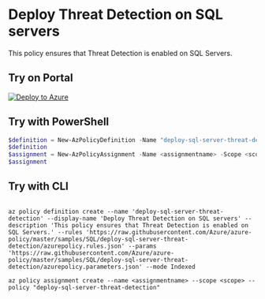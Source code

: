 # Deploy Threat Detection on SQL servers

This policy ensures that Threat Detection is enabled on SQL Servers.

## Try on Portal

[![Deploy to Azure](http://azuredeploy.net/deploybutton.png)](https://portal.azure.com/#blade/Microsoft_Azure_Policy/CreatePolicyDefinitionBlade/uri/https%3A%2F%2Fraw.githubusercontent.com%2FAzure%2Fazure-policy%2Fmaster%2Fsamples%2FSQL%2Fdeploy-sql-server-threat-detection%2Fazurepolicy.json)

## Try with PowerShell

````powershell
$definition = New-AzPolicyDefinition -Name "deploy-sql-server-threat-detection" -DisplayName "Deploy Threat Detection on SQL servers" -description "This policy ensures that Threat Detection is enabled on SQL Servers." -Policy 'https://raw.githubusercontent.com/Azure/azure-policy/master/samples/SQL/deploy-sql-server-threat-detection/azurepolicy.rules.json' -Parameter 'https://raw.githubusercontent.com/Azure/azure-policy/master/samples/SQL/deploy-sql-server-threat-detection/azurepolicy.parameters.json' -Mode Indexed
$definition
$assignment = New-AzPolicyAssignment -Name <assignmentname> -Scope <scope> -PolicyDefinition $definition
$assignment 
````

## Try with CLI

````cli

az policy definition create --name 'deploy-sql-server-threat-detection' --display-name 'Deploy Threat Detection on SQL servers' --description 'This policy ensures that Threat Detection is enabled on SQL Servers.' --rules 'https://raw.githubusercontent.com/Azure/azure-policy/master/samples/SQL/deploy-sql-server-threat-detection/azurepolicy.rules.json' --params 'https://raw.githubusercontent.com/Azure/azure-policy/master/samples/SQL/deploy-sql-server-threat-detection/azurepolicy.parameters.json' --mode Indexed

az policy assignment create --name <assignmentname> --scope <scope> --policy "deploy-sql-server-threat-detection" 

````
